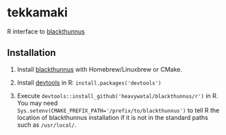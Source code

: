 # tekkamaki

R interface to [blackthunnus](https://github.com/heavywatal/blackthunnus)

## Installation

1.  Install [blackthunnus](https://github.com/heavywatal/blackthunnus) with Homebrew/Linuxbrew or CMake.

1.  Install [devtools](https://github.com/hadley/devtools) in R:
    `install.packages('devtools')`

1.  Execute `devtools::install_github('heavywatal/blackthunnus/r')` in R.
    You may need `Sys.setenv(CMAKE_PREFIX_PATH='/prefix/to/blackthunnus')` to tell R the location of blackthunnus installation if it is not in the standard paths such as `/usr/local/`.

